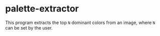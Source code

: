 palette-extractor
=================

This program extracts the top `N` dominant colors from an image, where `N` can be set by the user.